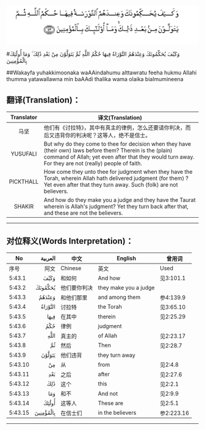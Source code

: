 ![005:043](images/005_043.gif)

#وَكَيْفَ يُحَكِّمُونَكَ وَعِنْدَهُمُ التَّوْرَاةُ فِيهَا حُكْمُ اللَّهِ ثُمَّ يَتَوَلَّوْنَ مِنْ بَعْدِ ذَٰلِكَ ۚ وَمَا أُولَٰئِكَ بِالْمُؤْمِنِينَ 

##Wakayfa yuhakkimoonaka waAAindahumu alttawratu feeha hukmu Allahi thumma yatawallawna min baAAdi thalika wama olaika bialmumineena 

## 翻译(Translation)：

| Translator | 译文(Translation)                                            |
| :--------: | ------------------------------------------------------------ |
|    马坚    | 他们有《讨拉特》，其中有真主的律例，怎么还要请你判决，而后又违背你的判决呢？这等人，绝不是信士。 |
|  YUSUFALI  | But why do they come to thee for decision when they have (their own) laws before them? Therein is the (plain) command of Allah; yet even after that they would turn away. For they are not (really) people of faith. |
| PICKTHALL  | How come they unto thee for judgment when they have the Torah, wherein Allah hath delivered judgment (for them) ? Yet even after that they turn away. Such (folk) are not believers. |
|   SHAKIR   | And how do they make you a judge and they have the Taurat wherein is Allah's judgment? Yet they turn back after that, and these are not the believers. |

---

## 对位释义(Words Interpretation)：

| No   | العربية | 中文    | English | 曾用词 |
| ---- | ------: | ------- | ------- | ------ |
| 序号 |    阿文 | Chinese | 英文    | Used   |
| 5:43.1  | وَكَيْفَ      | 和如何       | And how               | 见3:101.1  |
| 5:43.2  | يُحَكِّمُونَكَ   | 他们要你判决 | they make you a judge |            |
| 5:43.3  | وَعِنْدَهُمُ    | 和他们那里   | and among them        | 参4:139.9  |
| 5:43.4  | التَّوْرَاةُ   | 讨拉特       | the Torah             | 见3:65.10  |
| 5:43.5  | فِيهَا      | 在其中       | therein               | 见2:25.29  |
| 5:43.6  | حُكْمُ       | 律例         | judgment              |            |
| 5:43.7  | اللَّهِ      | 真主的       | of Allah              | 见2:23.17  |
| 5:43.8  | ثُمَّ        | 然后         | Then                  | 见2:28.7   |
| 5:43.9  | يَتَوَلَّوْنَ    | 他们违背     | they turn away        |            |
| 5:43.10 | مِنْ        | 从           | from                  | 见2:4.8    |
| 5:43.11 | بَعْدِ       | 之后         | after                 | 见2:27.6   |
| 5:43.12 | ذَٰلِكَ       | 这个         | this                  | 见2:2.1    |
| 5:43.13 | وَمَا       | 和不         | And not               | 见2:9.9    |
| 5:43.14 | أُولَٰئِكَ     | 这等人       | These are             | 见2:5.1    |
| 5:43.15 | بِالْمُؤْمِنِينَ | 在信士们     | in the believers      | 参2:223.16 |

---
